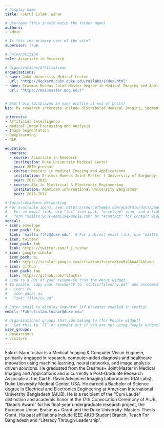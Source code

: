 ```yaml
---
# Display name
title: Fakrul Islam Tushar

# Username (this should match the folder name)
authors:
- admin

# Is this the primary user of the site?
superuser: true

# Role/position
role: Associate in Research

# Organizations/Affiliations
organizations:
- name: Duke University Medical Center
  url: "http://deckard.duhs.duke.edu/railabs/index.html"
- name: Erasmus Mundus Joint Master Degree in Medical Imaging and Applications
  url: "https://maiamaster.udg.edu/"


# Short bio (displayed in user profile at end of posts)
bio: My research interests include distributed Medical imaging, Segmentation and Classification.

interests:
- Artificial Intelligence
- Medical Image Processing and Analysis
- Image Segmentation
- Deeplearning
- NLP

education:
  courses:
  - course: Associate in Research
    institution: Duke University Medical Center
    year: 2019-present
  - course: Masters in Medical Imaging and Applications
    institution: Erasmus Mundus Joint Master ( University of Burgundy; University of Cassino; University of Girona, Duke University)
    year: 2017-2019
  - course: BSc in Electrical & Electronic Engineering
    institution: American International University Bangladesh
    year: 2013-2017

# Social/Academic Networking
# For available icons, see: https://sourcethemes.com/academic/docs/page-builder/#icons
#   For an email link, use "fas" icon pack, "envelope" icon, and a link in the
#   form "mailto:your-email@example.com" or "#contact" for contact widget.
social:
- icon: envelope
  icon_pack: fas
  link: "mailto:ft42@duke.edu"  # For a direct email link, use "mailto:test@example.org".
- icon: twitter
  icon_pack: fab
  link: https://twitter.com/f_i_tushar
- icon: google-scholar
  icon_pack: ai
  link: https://scholar.google.com/citations?user=XYvoRsQAAAAJ&hl=en
- icon: github
  icon_pack: fab
  link: https://github.com/fitushar
# Link to a PDF of your resume/CV from the About widget.
# To enable, copy your resume/CV to `static/files/cv.pdf` and uncomment the lines below.
# - icon: cv
#   icon_pack: ai
#   link: files/cv.pdf

# Enter email to display Gravatar (if Gravatar enabled in Config)
email: "Fakrulislam.tushar@duke.edu"

# Organizational groups that you belong to (for People widget)
#   Set this to `[]` or comment out if you are not using People widget.
user_groups:
- Researchers
- Visitors
---
```


Fakrul Islam tushar is a Medical Imaging & Computer Vision Engineer, primarily engaged in research, computer-aided diagnosis and healthcare innovation using machine learning, neural networks, and image analysis driven solutions. He graduated from the Erasmus+ Joint Master in Medical Imaging and Applications and is currently a Post-Graduate Research Associate at the Carl E. Ravin Advanced Imaging Laboratories (RAI Labs), Duke University Medical Center, USA. He earned a Bachelor of Science degree in Electrical and Electronics Engineering at American International University Bangladesh (AIUB). He is a recipient of the “Cum Laude” distinction and academic honor at the 17th Convocation Ceremony of AIUB, “Dean’s Award” for his final-year undergraduate research project, the European Union: Erasmus+ Grant and the Duke University: Masters Thesis Grant. His past affiliations include IEEE AIUB Student Branch, Teach For Bangladesh and “Literacy Through Leadership”.
